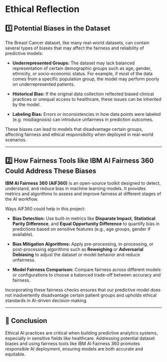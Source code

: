 # Ethical Reflection 

## 1️⃣ Potential Biases in the Dataset

The Breast Cancer dataset, like many real-world datasets, can contain several types of biases that may affect the fairness and reliability of predictive models:

- **Underrepresented Groups:** The dataset may lack balanced representation of certain demographic groups such as age, gender, ethnicity, or socio-economic status. For example, if most of the data comes from a specific population group, the model may perform poorly on underrepresented patients.
  
- **Historical Bias:** If the original data collection reflected biased clinical practices or unequal access to healthcare, these issues can be inherited by the model.
  
- **Labeling Bias:** Errors or inconsistencies in how data points were labeled (e.g. misdiagnosis) can introduce unfairness in prediction outcomes.

These biases can lead to models that disadvantage certain groups, affecting fairness and ethical responsibility when deployed in real-world scenarios.

---

## 2️⃣ How Fairness Tools like IBM AI Fairness 360 Could Address These Biases

**IBM AI Fairness 360 (AIF360)** is an open-source toolkit designed to detect, understand, and reduce bias in machine learning models. It provides metrics and algorithms to assess and improve fairness at different stages of the AI workflow.

Ways AIF360 could help in this project:

- **Bias Detection:** Use built-in metrics like **Disparate Impact**, **Statistical Parity Difference**, and **Equal Opportunity Difference** to quantify bias in predictions based on sensitive features (e.g., age groups, gender if available).
  
- **Bias Mitigation Algorithms:** Apply pre-processing, in-processing, or post-processing algorithms such as **Reweighing** or **Adversarial Debiasing** to adjust the dataset or model behavior and reduce unfairness.

- **Model Fairness Comparison:** Compare fairness across different models or configurations to choose a balanced trade-off between accuracy and fairness.

Incorporating these fairness checks ensures that our predictive model does not inadvertently disadvantage certain patient groups and upholds ethical standards in AI-driven decision-making.

---

## 📌 Conclusion

Ethical AI practices are critical when building predictive analytics systems, especially in sensitive fields like healthcare. Addressing potential dataset biases and using fairness tools like IBM AI Fairness 360 promotes responsible AI deployment, ensuring models are both accurate and equitable.

